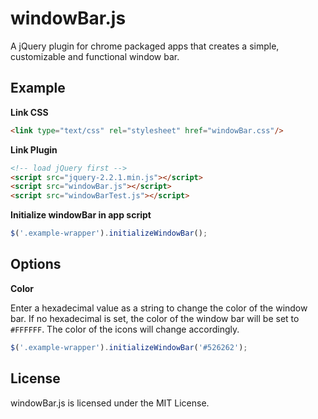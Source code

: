 # windowBar.js
A jQuery plugin for chrome packaged apps that creates a simple, customizable and functional window bar. 

## Example
**Link CSS**
```html
<link type="text/css" rel="stylesheet" href="windowBar.css"/>
```
**Link Plugin**
```html
<!-- load jQuery first -->
<script src="jquery-2.2.1.min.js"></script>
<script src="windowBar.js"></script>
<script src="windowBarTest.js"></script>
```
**Initialize windowBar in app script**
```javascript
$('.example-wrapper').initializeWindowBar();
```
## Options
**Color**

Enter a hexadecimal value as a string to change the color of the window bar. If no hexadecimal is set, the color of the window bar will be set to `#FFFFFF`. The color of the icons will change accordingly.
```javascript
$('.example-wrapper').initializeWindowBar('#526262');
```

## License
windowBar.js is licensed under the MIT License.
